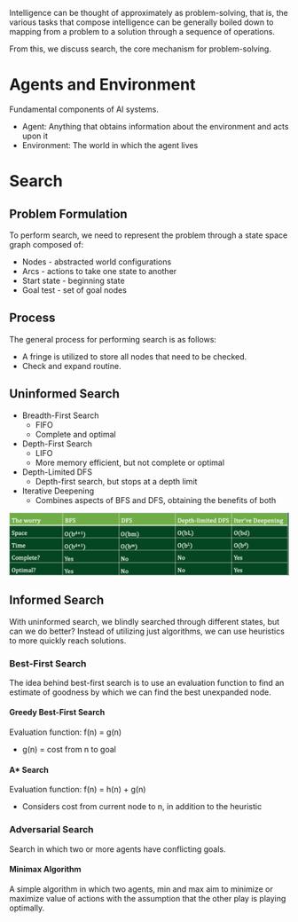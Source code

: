 Intelligence can be thought of approximately as problem-solving, that is, the various tasks that compose intelligence can be generally boiled down to mapping from a problem to a solution through a sequence of operations.

From this, we discuss search, the core mechanism for problem-solving.

# Agents and Environment
Fundamental components of AI systems. 

- Agent: Anything that obtains information about the environment and acts upon it
- Environment: The world in which the agent lives

# Search
## Problem Formulation
To perform search, we need to represent the problem through a state space graph composed of:
- Nodes - abstracted world configurations
- Arcs - actions to take one state to another
- Start state - beginning state
- Goal test - set of goal nodes

## Process
The general process for performing search is as follows:
- A fringe is utilized to store all nodes that need to be checked.
- Check and expand routine.

## Uninformed Search
- Breadth-First Search
	- FIFO
	- Complete and optimal
- Depth-First Search
	- LIFO
	- More memory efficient, but not complete or optimal
- Depth-Limited DFS
	- Depth-first search, but stops at a depth limit
- Iterative Deepening
	- Combines aspects of BFS and DFS, obtaining the benefits of both

![Uninformed Search Algorithms](uninformed-search-algos.png)

## Informed Search
With uninformed search, we blindly searched through different states, but can we do better? Instead of utilizing just algorithms, we can use heuristics to more quickly reach solutions.

### Best-First Search 
The idea behind best-first search is to use an evaluation function to find an estimate of goodness by which we can find the best unexpanded node.

#### Greedy Best-First Search
Evaluation function: f(n) = g(n)
- g(n) = cost from n to goal

#### A* Search
Evaluation function: f(n) = h(n) + g(n)
- Considers cost from current node to n, in addition to the heuristic

### Adversarial Search
Search in which two or more agents have conflicting goals.

#### Minimax Algorithm
A simple algorithm in which two agents, min and max aim to minimize or maximize value of actions with the assumption that the other play is playing optimally.